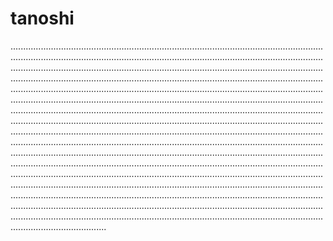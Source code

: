 # tanoshi

..................................................................................................................................................................................................................................................................................................................................................................................................................................................................................................................................................................................................................................................................................................................................................................................................................................................................................................................................................................................................................................................................................................................................................................................................................................................................................................................................................................................................................................................................................................................................................................................................................................................................................................................................................................................................................................................................................................................................................................................................................................................................................................................................................................................................................................